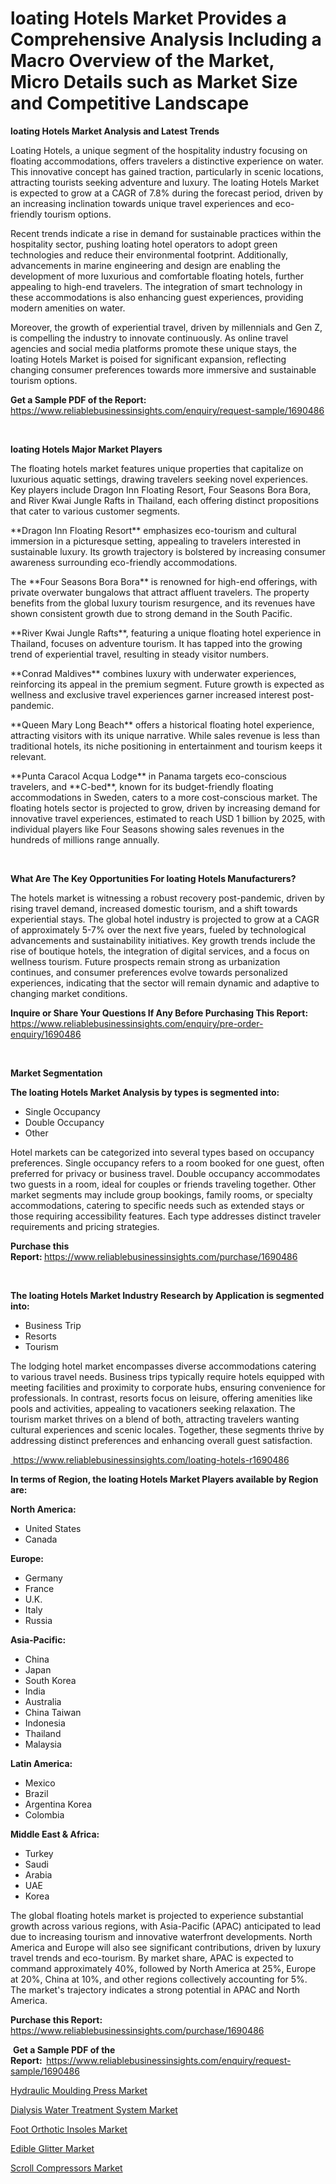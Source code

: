 <p><h1>loating Hotels Market Provides a Comprehensive Analysis Including a Macro Overview of the Market, Micro Details such as Market Size and Competitive Landscape</h1></p><p><strong>loating Hotels Market Analysis and Latest Trends</strong></p>
<p><p>Loating Hotels, a unique segment of the hospitality industry focusing on floating accommodations, offers travelers a distinctive experience on water. This innovative concept has gained traction, particularly in scenic locations, attracting tourists seeking adventure and luxury. The loating Hotels Market is expected to grow at a CAGR of 7.8% during the forecast period, driven by an increasing inclination towards unique travel experiences and eco-friendly tourism options.</p><p>Recent trends indicate a rise in demand for sustainable practices within the hospitality sector, pushing loating hotel operators to adopt green technologies and reduce their environmental footprint. Additionally, advancements in marine engineering and design are enabling the development of more luxurious and comfortable floating hotels, further appealing to high-end travelers. The integration of smart technology in these accommodations is also enhancing guest experiences, providing modern amenities on water. </p><p>Moreover, the growth of experiential travel, driven by millennials and Gen Z, is compelling the industry to innovate continuously. As online travel agencies and social media platforms promote these unique stays, the loating Hotels Market is poised for significant expansion, reflecting changing consumer preferences towards more immersive and sustainable tourism options.</p></p>
<p><strong>Get a Sample PDF of the Report:&nbsp;</strong> <a href="https://www.reliablebusinessinsights.com/enquiry/request-sample/1690486?utm_campaign=1091&utm_medium=2&utm_source=Github&utm_content=ia&utm_term=19102024&utm_id=loating-hotels">https://www.reliablebusinessinsights.com/enquiry/request-sample/1690486</a></p>
<p>&nbsp;</p>
<p><strong>loating Hotels Major Market Players</strong></p>
<p><p>The floating hotels market features unique properties that capitalize on luxurious aquatic settings, drawing travelers seeking novel experiences. Key players include Dragon Inn Floating Resort, Four Seasons Bora Bora, and River Kwai Jungle Rafts in Thailand, each offering distinct propositions that cater to various customer segments.</p><p>**Dragon Inn Floating Resort** emphasizes eco-tourism and cultural immersion in a picturesque setting, appealing to travelers interested in sustainable luxury. Its growth trajectory is bolstered by increasing consumer awareness surrounding eco-friendly accommodations.</p><p>The **Four Seasons Bora Bora** is renowned for high-end offerings, with private overwater bungalows that attract affluent travelers. The property benefits from the global luxury tourism resurgence, and its revenues have shown consistent growth due to strong demand in the South Pacific.</p><p>**River Kwai Jungle Rafts**, featuring a unique floating hotel experience in Thailand, focuses on adventure tourism. It has tapped into the growing trend of experiential travel, resulting in steady visitor numbers. </p><p>**Conrad Maldives** combines luxury with underwater experiences, reinforcing its appeal in the premium segment. Future growth is expected as wellness and exclusive travel experiences garner increased interest post-pandemic.</p><p>**Queen Mary Long Beach** offers a historical floating hotel experience, attracting visitors with its unique narrative. While sales revenue is less than traditional hotels, its niche positioning in entertainment and tourism keeps it relevant.</p><p>**Punta Caracol Acqua Lodge** in Panama targets eco-conscious travelers, and **C-bed**, known for its budget-friendly floating accommodations in Sweden, caters to a more cost-conscious market. The floating hotels sector is projected to grow, driven by increasing demand for innovative travel experiences, estimated to reach USD 1 billion by 2025, with individual players like Four Seasons showing sales revenues in the hundreds of millions range annually.</p></p>
<p>&nbsp;</p>
<p><strong>What Are The Key Opportunities For loating Hotels Manufacturers?</strong></p>
<p><p>The hotels market is witnessing a robust recovery post-pandemic, driven by rising travel demand, increased domestic tourism, and a shift towards experiential stays. The global hotel industry is projected to grow at a CAGR of approximately 5-7% over the next five years, fueled by technological advancements and sustainability initiatives. Key growth trends include the rise of boutique hotels, the integration of digital services, and a focus on wellness tourism. Future prospects remain strong as urbanization continues, and consumer preferences evolve towards personalized experiences, indicating that the sector will remain dynamic and adaptive to changing market conditions.</p></p>
<p><strong>Inquire or Share Your Questions If Any Before Purchasing This Report:</strong> <a href="https://www.reliablebusinessinsights.com/enquiry/pre-order-enquiry/1690486?utm_campaign=1091&utm_medium=2&utm_source=Github&utm_content=ia&utm_term=19102024&utm_id=loating-hotels">https://www.reliablebusinessinsights.com/enquiry/pre-order-enquiry/1690486</a></p>
<p>&nbsp;</p>
<p><strong>Market Segmentation</strong></p>
<p><strong>The loating Hotels Market Analysis by types is segmented into:</strong></p>
<p><ul><li>Single Occupancy</li><li>Double Occupancy</li><li>Other</li></ul></p>
<p><p>Hotel markets can be categorized into several types based on occupancy preferences. Single occupancy refers to a room booked for one guest, often preferred for privacy or business travel. Double occupancy accommodates two guests in a room, ideal for couples or friends traveling together. Other market segments may include group bookings, family rooms, or specialty accommodations, catering to specific needs such as extended stays or those requiring accessibility features. Each type addresses distinct traveler requirements and pricing strategies.</p></p>
<p><strong>Purchase this Report:&nbsp;</strong><a href="https://www.reliablebusinessinsights.com/purchase/1690486?utm_campaign=1091&utm_medium=2&utm_source=Github&utm_content=ia&utm_term=19102024&utm_id=loating-hotels">https://www.reliablebusinessinsights.com/purchase/1690486</a></p>
<p>&nbsp;</p>
<p><strong>The loating Hotels Market Industry Research by Application is segmented into:</strong></p>
<p><ul><li>Business Trip</li><li>Resorts</li><li>Tourism</li></ul></p>
<p><p>The lodging hotel market encompasses diverse accommodations catering to various travel needs. Business trips typically require hotels equipped with meeting facilities and proximity to corporate hubs, ensuring convenience for professionals. In contrast, resorts focus on leisure, offering amenities like pools and activities, appealing to vacationers seeking relaxation. The tourism market thrives on a blend of both, attracting travelers wanting cultural experiences and scenic locales. Together, these segments thrive by addressing distinct preferences and enhancing overall guest satisfaction.</p></p>
<p><a href="https://www.reliablebusinessinsights.com/loating-hotels-r1690486?utm_campaign=1091&utm_medium=2&utm_source=Github&utm_content=ia&utm_term=19102024&utm_id=loating-hotels">&nbsp;https://www.reliablebusinessinsights.com/loating-hotels-r1690486</a></p>
<p><strong>In terms of Region, the loating Hotels Market Players available by Region are:</strong></p>
<p>
    <p> <strong> North America: </strong>
        <ul>
            <li>United States</li>
            <li>Canada</li>
        </ul>
        </p> 
    <p> <strong> Europe: </strong>
        <ul>
            <li>Germany</li>
            <li>France</li>
            <li>U.K.</li>
            <li>Italy</li>
            <li>Russia</li>
        </ul>
        </p> 
    <p> <strong> Asia-Pacific: </strong>
        <ul>
            <li>China</li>
            <li>Japan</li>
            <li>South Korea</li>
            <li>India</li>
            <li>Australia</li>
            <li>China Taiwan</li>
            <li>Indonesia</li>
            <li>Thailand</li>
            <li>Malaysia</li>
        </ul>
        </p> 
    <p> <strong> Latin America: </strong>
        <ul>
            <li>Mexico</li>
            <li>Brazil</li>
            <li>Argentina Korea</li>
            <li>Colombia</li>
        </ul>
        </p> 
    <p> <strong> Middle East & Africa: </strong>
        <ul>
            <li>Turkey</li>
            <li>Saudi</li>
            <li>Arabia</li>
            <li>UAE</li>
            <li>Korea</li>
        </ul>
    </p>
    </p>
<p><p>The global floating hotels market is projected to experience substantial growth across various regions, with Asia-Pacific (APAC) anticipated to lead due to increasing tourism and innovative waterfront developments. North America and Europe will also see significant contributions, driven by luxury travel trends and eco-tourism. By market share, APAC is expected to command approximately 40%, followed by North America at 25%, Europe at 20%, China at 10%, and other regions collectively accounting for 5%. The market's trajectory indicates a strong potential in APAC and North America.</p></p>
<p><strong>Purchase this Report: </strong><a href="https://www.reliablebusinessinsights.com/purchase/1690486?utm_campaign=1091&utm_medium=2&utm_source=Github&utm_content=ia&utm_term=19102024&utm_id=loating-hotels">https://www.reliablebusinessinsights.com/purchase/1690486</a></p>
<p>&nbsp;<strong>Get a Sample PDF of the Report:&nbsp;&nbsp;</strong><a href="https://www.reliablebusinessinsights.com/enquiry/request-sample/1690486?utm_campaign=1091&utm_medium=2&utm_source=Github&utm_content=ia&utm_term=19102024&utm_id=loating-hotels">https://www.reliablebusinessinsights.com/enquiry/request-sample/1690486</a></p>
<p><strong></strong></p>
<p><p><a href="https://issuu.com/reportprime-2/docs/hydraulic-moulding-press-market-siz_a799374cedff68?utm_campaign=1091&utm_medium=2&utm_source=Github&utm_content=ia&utm_term=19102024&utm_id=loating-hotels">Hydraulic Moulding Press Market</a></p><p><a href="https://www.linkedin.com/pulse/dialysis-water-treatment-system-market-strategic-insights-radne?utm_campaign=1091&utm_medium=2&utm_source=Github&utm_content=ia&utm_term=19102024&utm_id=loating-hotels">Dialysis Water Treatment System Market</a></p><p><a href="https://github.com/whitbyuhringenn/Market-Research-Report-List-1/blob/main/foot-orthotic-insoles-market.md?utm_campaign=1091&utm_medium=2&utm_source=Github&utm_content=ia&utm_term=19102024&utm_id=loating-hotels">Foot Orthotic Insoles Market</a></p><p><a href="https://github.com/burdgexaraeqn/Market-Research-Report-List-1/blob/main/edible-glitter-market.md?utm_campaign=1091&utm_medium=2&utm_source=Github&utm_content=ia&utm_term=19102024&utm_id=loating-hotels">Edible Glitter Market</a></p><p><a href="https://www.linkedin.com/pulse/consumer-behavior-shifts-scroll-compressors-market-demand-cmwue?utm_campaign=1091&utm_medium=2&utm_source=Github&utm_content=ia&utm_term=19102024&utm_id=loating-hotels">Scroll Compressors Market</a></p></p>